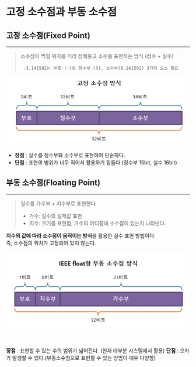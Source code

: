 # 고정 소수점과 부동 소수점

고정 소수점(Fixed Point)
---
---

> 소수점이 찍힐 위치를 미리 정해놓고 소수를 표현하는 방식 (정수 + 실수)
> ```
>  -3.141592는 부호 (-)와 정수부 (3), 소수부(0.141592) 3가지 요소 필요 
> ```

![스크린샷 2023-03-07 오전 9.21.49 2.png](..%2Fimage%2F%EC%8A%A4%ED%81%AC%EB%A6%B0%EC%83%B7%202023-03-07%20%EC%98%A4%EC%A0%84%209.21.49%202.png)

- **장점** : 실수를 정수부와 소수부로 표현하여 단순하다.
- **단점** : 표현의 범위가 너무 적어서 활용하기 힘들다 (정수부 15bit, 실수 16bit)


부동 소수점(Floating Point)
---
---

> 실수를 가수부 + 지수부로 표현한다 <br>
> - 가수: 실수의 실제값 표현 
> - 지수: 크기를 표현함, 가수의 어디쯤에 소수점이 있는지 나타낸다.


**지수의 값에 따라 소수점이 움직이는 방식**을 활용한 실수 표현 방법이다.<br>
즉, 소수점의 위치가 고정되어 있지 않는다.
<br>

![스크린샷 2023-03-07 오전 9.26.01 2.png](..%2Fimage%2F%EC%8A%A4%ED%81%AC%EB%A6%B0%EC%83%B7%202023-03-07%20%EC%98%A4%EC%A0%84%209.26.01%202.png)

<br>

**장점** : 표현할 수 있는 수의 범위가 넓어진다. (현재 대부분 시스템에서 활용)
**단점** : 오차가 발생할 수 있다.(부동소수점으로 표현할 수 있는 방법이 매우 다양함)
